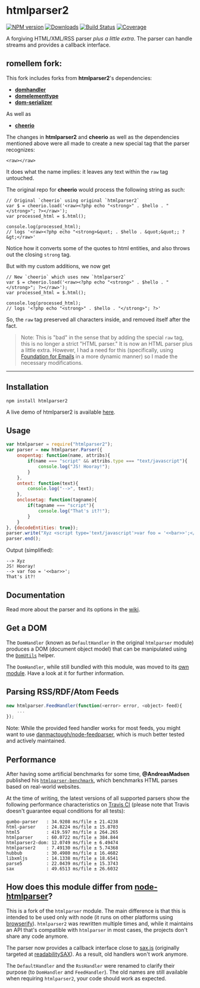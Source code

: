 # htmlparser2

[![NPM version](http://img.shields.io/npm/v/htmlparser2.svg?style=flat)](https://npmjs.org/package/htmlparser2)
[![Downloads](https://img.shields.io/npm/dm/htmlparser2.svg?style=flat)](https://npmjs.org/package/htmlparser2)
[![Build Status](http://img.shields.io/travis/fb55/htmlparser2/master.svg?style=flat)](http://travis-ci.org/fb55/htmlparser2)
[![Coverage](http://img.shields.io/coveralls/fb55/htmlparser2.svg?style=flat)](https://coveralls.io/r/fb55/htmlparser2)

A forgiving HTML/XML/RSS parser *plus a little extra*. The parser can handle streams and provides a callback interface.

## romellem fork:

This fork includes forks from **htmlparser2**'s dependencies:

- **[domhandler](https://github.com/fb55/domhandler)**
- **[domelementtype](https://github.com/fb55/domelementtype)**
- **[dom-serializer](https://github.com/cheeriojs/dom-serializer)**

As well as
- **[cheerio](https://github.com/cheeriojs/cheerio)**

The changes in **htmlparser2** and **cheerio** as well as the dependencies mentioned above were all made to create a new special tag that the parser recognizes:

    <raw></raw>
    
It does what the name implies: it leaves any text within the `raw` tag untouched.

The original repo for **cheerio** would process the following string as such:

    // Original `cheerio` using original `htmlparser2`
    var $ = cheerio.load('<raw><?php echo "<strong>" . $hello . "</strong>"; ?></raw>');
    var processed_html = $.html();
    
    console.log(processed_html);
    // logs '<raw><?php echo "<strong>&quot; . $hello . &quot;&quot;; ?&gt;</raw>'
    
Notice how it converts some of the quotes to html entities, and also throws out the closing `strong` tag.

But with my custom additions, we now get

    // New `cheerio` which uses new `htmlparser2`
    var $ = cheerio.load('<raw><?php echo "<strong>" . $hello . "</strong>"; ?></raw>');
    var processed_html = $.html();
    
    console.log(processed_html);
    // logs '<?php echo "<strong>" . $hello . "</strong>"; ?>'
    
So, the `raw` tag preserved all characters inside, and removed itself after the fact.

> Note: This is "bad" in the sense that by adding the special `raw` tag, this is no longer a strict "HTML parser." It is now an HTML parser plus a little extra. However, I had a need for this (specifically, using [Foundation for Emails](https://github.com/zurb/foundation-emails) in a more dynamic manner) so I made the necessary modifications.
    
----

## Installation
	npm install htmlparser2

A live demo of htmlparser2 is available [here](http://demos.forbeslindesay.co.uk/htmlparser2/).

## Usage

```javascript
var htmlparser = require("htmlparser2");
var parser = new htmlparser.Parser({
	onopentag: function(name, attribs){
		if(name === "script" && attribs.type === "text/javascript"){
			console.log("JS! Hooray!");
		}
	},
	ontext: function(text){
		console.log("-->", text);
	},
	onclosetag: function(tagname){
		if(tagname === "script"){
			console.log("That's it?!");
		}
	}
}, {decodeEntities: true});
parser.write("Xyz <script type='text/javascript'>var foo = '<<bar>>';</ script>");
parser.end();
```

Output (simplified):

```
--> Xyz
JS! Hooray!
--> var foo = '<<bar>>';
That's it?!
```

## Documentation

Read more about the parser and its options in the [wiki](https://github.com/fb55/htmlparser2/wiki/Parser-options).

## Get a DOM
The `DomHandler` (known as `DefaultHandler` in the original `htmlparser` module) produces a DOM (document object model) that can be manipulated using the [`DomUtils`](https://github.com/fb55/DomUtils) helper.

The `DomHandler`, while still bundled with this module, was moved to its [own module](https://github.com/fb55/domhandler). Have a look at it for further information.

## Parsing RSS/RDF/Atom Feeds

```javascript
new htmlparser.FeedHandler(function(<error> error, <object> feed){
    ...
});
```

Note: While the provided feed handler works for most feeds, you might want to use  [danmactough/node-feedparser](https://github.com/danmactough/node-feedparser), which is much better tested and actively maintained.

## Performance

After having some artificial benchmarks for some time, __@AndreasMadsen__ published his [`htmlparser-benchmark`](https://github.com/AndreasMadsen/htmlparser-benchmark), which benchmarks HTML parses based on real-world websites.

At the time of writing, the latest versions of all supported parsers show the following performance characteristics on [Travis CI](https://travis-ci.org/AndreasMadsen/htmlparser-benchmark/builds/10805007) (please note that Travis doesn't guarantee equal conditions for all tests):

```
gumbo-parser   : 34.9208 ms/file ± 21.4238
html-parser    : 24.8224 ms/file ± 15.8703
html5          : 419.597 ms/file ± 264.265
htmlparser     : 60.0722 ms/file ± 384.844
htmlparser2-dom: 12.0749 ms/file ± 6.49474
htmlparser2    : 7.49130 ms/file ± 5.74368
hubbub         : 30.4980 ms/file ± 16.4682
libxmljs       : 14.1338 ms/file ± 18.6541
parse5         : 22.0439 ms/file ± 15.3743
sax            : 49.6513 ms/file ± 26.6032
```

## How does this module differ from [node-htmlparser](https://github.com/tautologistics/node-htmlparser)?

This is a fork of the `htmlparser` module. The main difference is that this is intended to be used only with node (it runs on other platforms using [browserify](https://github.com/substack/node-browserify)). `htmlparser2` was rewritten multiple times and, while it maintains an API that's compatible with `htmlparser` in most cases, the projects don't share any code anymore.

The parser now provides a callback interface close to [sax.js](https://github.com/isaacs/sax-js) (originally targeted at [readabilitySAX](https://github.com/fb55/readabilitysax)). As a result, old handlers won't work anymore.

The `DefaultHandler` and the `RssHandler` were renamed to clarify their purpose (to `DomHandler` and `FeedHandler`). The old names are still available when requiring `htmlparser2`, your code should work as expected.
